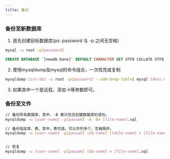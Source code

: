 ```yaml
---
title: 备份
---
```

### 备份至新数据库
1. 首先创建目标数据库(ps: password 与 -p 之间无空格)
```bash
mysql -u root -p[password]
```

```sql
CREATE DATABASE `[newdb-bane]` DEFAULT CHARACTER SET UTF8 COLLATE UTF8_GENERAL_CI;
```

2. 使用mysqldump及mysql的命令组合，一次性完成复制
```bash
mysqldump [src-db] -u root -p[password] --add-drop-table| mysql [desc-db] -u root -p[password]
```

3. 如果其中一个是远程，添加-h等参数即可。

### 备份至文件

```bash
// 备份所有数据库，其中，-B 表示包含创建数据库的语句。
mysqldump -u [user-name] -p[passwd] -A -B> [file-name].sql

// 备份指定库、表，其中，表可选，可以并列多个，空格隔开。
mysqldump -u [user-name] -p[passwd] [db-name] [table-name] > [file-name].sql


// 恢复
mysqldump -u [user-name] -p[passwd] [db-name] < [file-name].sql
```

